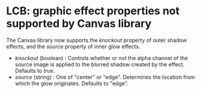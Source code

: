 # LCB: graphic effect properties not supported by Canvas library

The Canvas library now supports the *knockout* property of outer shadow effects, and the *source* property of inner glow effects.

* *knockout* (boolean) : Controls whether or not the alpha channel of the source image is applied to the blurred shadow created by the effect. Defaults to *true*.
* *source* (string) : One of "center" or "edge". Determines the location from which the glow originates. Defaults to "edge".
